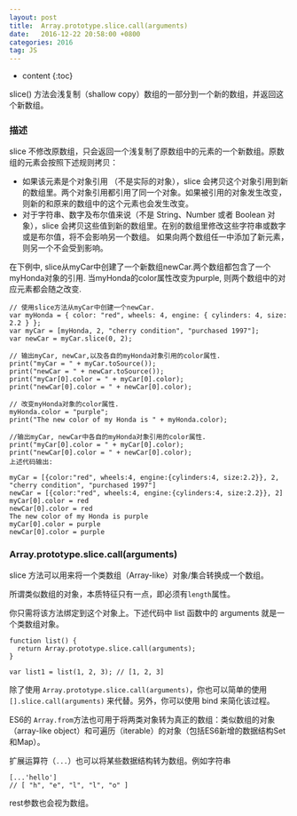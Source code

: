 ```yaml
---
layout: post
title:  Array.prototype.slice.call(arguments)
date:   2016-12-22 20:58:00 +0800
categories: 2016
tag: JS
---
```


* content
{:toc}

slice() 方法会浅复制（shallow copy）数组的一部分到一个新的数组，并返回这个新数组。

### 描述

slice 不修改原数组，只会返回一个浅复制了原数组中的元素的一个新数组。原数组的元素会按照下述规则拷贝：

- 如果该元素是个对象引用 （不是实际的对象），slice 会拷贝这个对象引用到新的数组里。两个对象引用都引用了同一个对象。如果被引用的对象发生改变，则新的和原来的数组中的这个元素也会发生改变。
- 对于字符串、数字及布尔值来说（不是 String、Number 或者 Boolean 对象），slice 会拷贝这些值到新的数组里。在别的数组里修改这些字符串或数字或是布尔值，将不会影响另一个数组。
如果向两个数组任一中添加了新元素，则另一个不会受到影响。

在下例中, slice从myCar中创建了一个新数组newCar.两个数组都包含了一个myHonda对象的引用. 当myHonda的color属性改变为purple, 则两个数组中的对应元素都会随之改变.

	// 使用slice方法从myCar中创建一个newCar.
	var myHonda = { color: "red", wheels: 4, engine: { cylinders: 4, size: 2.2 } };
	var myCar = [myHonda, 2, "cherry condition", "purchased 1997"];
	var newCar = myCar.slice(0, 2);

	// 输出myCar, newCar,以及各自的myHonda对象引用的color属性.
	print("myCar = " + myCar.toSource());
	print("newCar = " + newCar.toSource());
	print("myCar[0].color = " + myCar[0].color);
	print("newCar[0].color = " + newCar[0].color);

	// 改变myHonda对象的color属性.
	myHonda.color = "purple";
	print("The new color of my Honda is " + myHonda.color);

	//输出myCar, newCar中各自的myHonda对象引用的color属性.
	print("myCar[0].color = " + myCar[0].color);
	print("newCar[0].color = " + newCar[0].color);
	上述代码输出:

	myCar = [{color:"red", wheels:4, engine:{cylinders:4, size:2.2}}, 2, "cherry condition", "purchased 1997"]
	newCar = [{color:"red", wheels:4, engine:{cylinders:4, size:2.2}}, 2]
	myCar[0].color = red 
	newCar[0].color = red
	The new color of my Honda is purple
	myCar[0].color = purple
	newCar[0].color = purple

### Array.prototype.slice.call(arguments)

slice 方法可以用来将一个类数组（Array-like）对象/集合转换成一个数组。

所谓类似数组的对象，本质特征只有一点，即必须有`length`属性。

你只需将该方法绑定到这个对象上。下述代码中 list 函数中的 arguments 就是一个类数组对象。

	function list() {
	  return Array.prototype.slice.call(arguments);
	}

	var list1 = list(1, 2, 3); // [1, 2, 3]

除了使用 `Array.prototype.slice.call(arguments)`，你也可以简单的使用 `[].slice.call(arguments)` 来代替。另外，你可以使用 bind 来简化该过程。

ES6的 `Array.from`方法也可用于将两类对象转为真正的数组：类似数组的对象（array-like object）和可遍历（iterable）的对象（包括ES6新增的数据结构Set和Map）。

扩展运算符（`...`）也可以将某些数据结构转为数组。例如字符串

	[...'hello']
	// [ "h", "e", "l", "l", "o" ]

rest参数也会视为数组。

                  